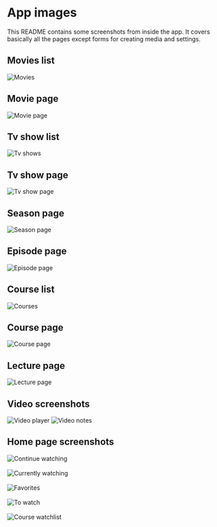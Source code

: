 # App images

This README contains some screenshots from inside the app. It covers basically all the pages except forms for creating media and settings.

## Movies list

![Movies](movies.png)

## Movie page

![Movie page](movie.png)

## Tv show list

![Tv shows](shows.png)

## Tv show page

![Tv show page](show.png)

## Season page

![Season page](season.png)

## Episode page

![Episode page](episode.png)

## Course list

![Courses](courses.png)

## Course page

![Course page](course.png)

## Lecture page

![Lecture page](lecture.png)

## Video screenshots

![Video player](video-lecture.png)
![Video notes](video-notes.png)

## Home page screenshots

![Continue watching](continue-watching.png)<br><br>
![Currently watching](currently-watching.png)<br><br>
![Favorites](favorites.png)<br><br>
![To watch](to-watch.png)<br><br>
![Course watchlist](course-watchlist.png)
